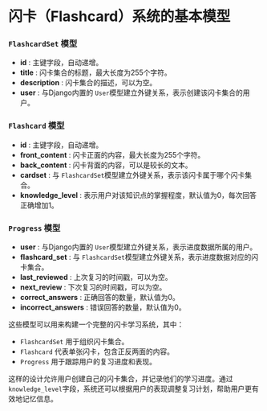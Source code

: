 # 闪卡（Flashcard）系统的基本模型


### `FlashcardSet` 模型

* **id** : 主键字段，自动递增。
* **title** : 闪卡集合的标题，最大长度为255个字符。
* **description** : 闪卡集合的描述，可以为空。
* **user** : 与Django内置的 `User`模型建立外键关系，表示创建该闪卡集合的用户。

### `Flashcard` 模型

* **id** : 主键字段，自动递增。
* **front_content** : 闪卡正面的内容，最大长度为255个字符。
* **back_content** : 闪卡背面的内容，可以是较长的文本。
* **cardset** : 与 `FlashcardSet`模型建立外键关系，表示该闪卡属于哪个闪卡集合。
* **knowledge_level** : 表示用户对该知识点的掌握程度，默认值为0，每次回答正确增加1。

### `Progress` 模型

* **user** : 与Django内置的 `User`模型建立外键关系，表示进度数据所属的用户。
* **flashcard_set** : 与 `FlashcardSet`模型建立外键关系，表示进度数据对应的闪卡集合。
* **last_reviewed** : 上次复习的时间戳，可以为空。
* **next_review** : 下次复习的时间戳，可以为空。
* **correct_answers** : 正确回答的数量，默认值为0。
* **incorrect_answers** : 错误回答的数量，默认值为0。

这些模型可以用来构建一个完整的闪卡学习系统，其中：

* `FlashcardSet` 用于组织闪卡集合。
* `Flashcard` 代表单张闪卡，包含正反两面的内容。
* `Progress` 用于跟踪用户的复习进度和表现。

这样的设计允许用户创建自己的闪卡集合，并记录他们的学习进度。通过 `knowledge_level`字段，系统还可以根据用户的表现调整复习计划，帮助用户更有效地记忆信息。
